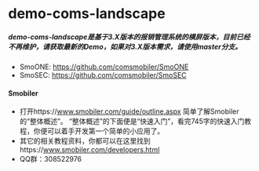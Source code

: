 # demo-coms-landscape
##### demo-coms-landscape是基于3.X版本的报销管理系统的横屏版本，目前已经不再维护，请获取最新的Demo，如果对3.X版本需求，请使用master分支。

* SmoONE: https://github.com/comsmobiler/SmoONE
* SmoSEC: https://github.com/comsmobiler/SmoSEC

#### Smobiler
* 打开https://www.smobiler.com/guide/outline.aspx 简单了解Smobiler的“整体概述”。
“整体概述”的下面便是“快速入门”，看完745字的快速入门教程，你便可以着手开发第一个简单的小应用了。
* 其它的相关教程资料，你都可以在这里找到https://www.smobiler.com/developers.html
* QQ群：308522976